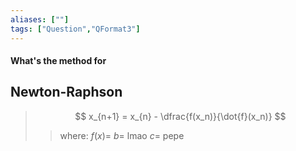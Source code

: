 ```yaml
---
aliases: [""]
tags: ["Question","QFormat3"]
---
```


#### What's the method for
## Newton-Raphson

> $$ x_{n+1} = x_{n} - \dfrac{f(x_n)}{\dot{f}(x_n)} $$ 
>> where:
>> $f(x) =$ 
>> $b =$ lmao
>> $c =$ pepe
